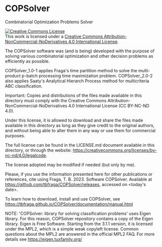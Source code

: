 # COPSolver

Combinatorial Optimization Problems Solver

<a rel="license" href="http://creativecommons.org/licenses/by-nc-nd/4.0/"><img alt="Creative Commons License" style="border-width:0" src="https://i.creativecommons.org/l/by-nc-nd/4.0/88x31.png" /></a><br />This work is licensed under a <a rel="license" href="http://creativecommons.org/licenses/by-nc-nd/4.0/">Creative Commons Attribution-NonCommercial-NoDerivatives 4.0 International License</a>.

The COPSolver software was (and is being) developed with the purpose of solving various combinatorial optimization and other decision problems as efficiently as possible.

COPSolver_1.0-1 applies Fraga's time partition method to solve the multi-product p-batch processing time maximization problem.
COPSolver_2.0-2 also applies Saaty's Analytical Hierarch Process method for multicriteria ABC classification.

Important: Copies and distributions of the files made available in this directory must comply with the Creative Commons Attribution-NonCommercial-NoDerivatives 4.0 International License (CC BY-NC-ND 4.0).

Under this license, it is allowed to download and share the files made available in this directory as long as they give credit to the original authors, and without being able to alter them in any way or use them for commercial purposes.

The full license can be found in the LICENSE.md document available in this directory, or through the website: https://creativecommons.org/licenses/by-nc-nd/4.0/legalcode.

The license adopted may be modified if needed (but only by me).

Please, if you use the information presented here for other publications or references, cite using Fraga, T. B. 2023. Software COPSolver. Available at https://github.com/tbfraga/COPSolver/releases, accessed on <today's date>.

To learn how to download, install and use COPSolver, see https://tbfraga.github.io/COPSolver/documentation/manual.html

NOTE: 'COPSolver: library for solving classification problems' uses Eigen library.
For this reason, COPSolver repository contains a copy of the Eigen library.
Eigen is Free Software. Starting from the 3.1.1 version, it is licensed under the MPL2, which is a simple weak copyleft license.
Common questions about the MPL2 are answered in the official MPL2 FAQ.
For more details see https://eigen.tuxfamily.org/
